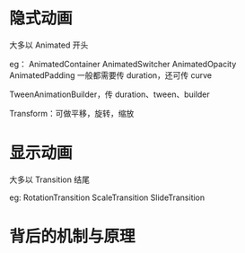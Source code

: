 # 隐式动画
大多以 Animated 开头

eg：
AnimatedContainer 
AnimatedSwitcher
AnimatedOpacity
AnimatedPadding
一般都需要传 duration，还可传 curve

TweenAnimationBuilder，传 duration、tween、builder

Transform：可做平移，旋转，缩放

# 显示动画
大多以 Transition 结尾

eg:
RotationTransition
ScaleTransition
SlideTransition

# 背后的机制与原理 